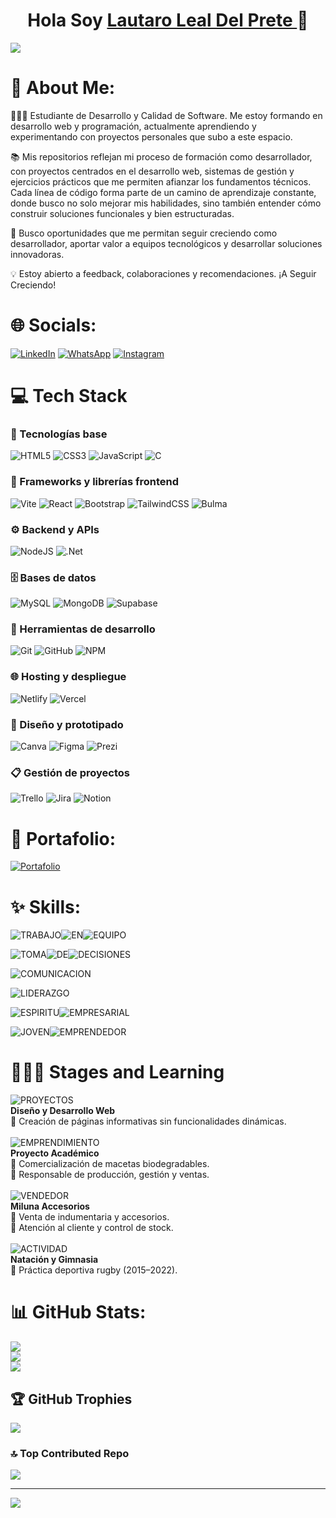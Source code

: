 <div align="center">
  <h1 align> Hola Soy <a href="https://www.linkedin.com/in/lauldp"> Lautaro Leal Del Prete </a>👋 </h1>
   <!-- <img src="Hey.gif" width="45" height="35" alt="Hey Icon"/> GIF CON MOVIMIENTO --> 
</div>
<img src="https://i.ibb.co/zTN5WgQX/LLDP-Horizontal.png">

# 💫 About Me:

👨🏻‍🎓 Estudiante de Desarrollo y Calidad de Software. Me estoy formando en desarrollo web y programación, actualmente aprendiendo y experimentando con proyectos personales que subo a este espacio. <br>

📚 Mis repositorios reflejan mi proceso de formación como desarrollador, con proyectos centrados en el desarrollo web, sistemas de gestión y ejercicios prácticos que me permiten afianzar los fundamentos técnicos. Cada línea de código forma parte de un camino de aprendizaje constante, donde busco no solo mejorar mis habilidades, sino también entender cómo construir soluciones funcionales y bien estructuradas.
<br>

🚀 Busco oportunidades que me permitan seguir creciendo como desarrollador, aportar valor a equipos tecnológicos y desarrollar soluciones innovadoras.
<br>

💡 Estoy abierto a feedback, colaboraciones y recomendaciones. ¡A Seguir Creciendo! 

# 🌐 Socials:

[![LinkedIn](https://img.shields.io/badge/LinkedIn-%230077B5.svg?logo=linkedin&logoColor=white)](https://www.linkedin.com/in/lauldp)
[![WhatsApp](https://img.shields.io/badge/WhatsApp-%230077B5.svg?logo=whatsapp&logoColor=white&color=gren)](https://Wa.me/543813399463) 
[![Instagram](https://img.shields.io/badge/Instagram-%23E4405F.svg?logo=Instagram&logoColor=white&style=red)](https://www.instagram.com/lautaro_leall)

# 💻 Tech Stack

### 🧩 Tecnologías base
![HTML5](https://img.shields.io/badge/html5-%23E34F26.svg?style=for-the-badge&logo=html5&logoColor=white)
![CSS3](https://img.shields.io/badge/css3-%231572B6.svg?style=for-the-badge&logo=css3&logoColor=white)
![JavaScript](https://img.shields.io/badge/javascript-%23323330.svg?style=for-the-badge&logo=javascript&logoColor=%23F7DF1E)
![C](https://img.shields.io/badge/c-%2300599C.svg?style=for-the-badge&logo=c&logoColor=white)

### 🧱 Frameworks y librerías frontend
![Vite](https://img.shields.io/badge/vite-%23646CFF.svg?style=for-the-badge&logo=vite&logoColor=white)
![React](https://img.shields.io/badge/react-%2320232a.svg?style=for-the-badge&logo=react&logoColor=%2361DAFB)
![Bootstrap](https://img.shields.io/badge/bootstrap-%238511FA.svg?style=for-the-badge&logo=bootstrap&logoColor=white)
![TailwindCSS](https://img.shields.io/badge/tailwindcss-%2338B2AC.svg?style=for-the-badge&logo=tailwind-css&logoColor=white)
![Bulma](https://img.shields.io/badge/bulma-00D0B1?style=for-the-badge&logo=bulma&logoColor=white)

### ⚙️ Backend y APIs
![NodeJS](https://img.shields.io/badge/node.js-6DA55F?style=for-the-badge&logo=node.js&logoColor=white)
![.Net](https://img.shields.io/badge/.NET-5C2D91?style=for-the-badge&logo=.net&logoColor=white)

### 🗄️ Bases de datos
![MySQL](https://img.shields.io/badge/mysql-4479A1.svg?style=for-the-badge&logo=mysql&logoColor=white)
![MongoDB](https://img.shields.io/badge/MongoDB-%234ea94b.svg?style=for-the-badge&logo=mongodb&logoColor=white)
![Supabase](https://img.shields.io/badge/Supabase-3ECF8E?style=for-the-badge&logo=supabase&logoColor=white)

### 🔧 Herramientas de desarrollo
![Git](https://img.shields.io/badge/git-%23F05033.svg?style=for-the-badge&logo=git&logoColor=white)
![GitHub](https://img.shields.io/badge/github-%23121011.svg?style=for-the-badge&logo=github&logoColor=white)
![NPM](https://img.shields.io/badge/NPM-%23CB3837.svg?style=for-the-badge&logo=npm&logoColor=white)

### 🌐 Hosting y despliegue
![Netlify](https://img.shields.io/badge/netlify-%23000000.svg?style=for-the-badge&logo=netlify&logoColor=#00C7B7)
![Vercel](https://img.shields.io/badge/vercel-%23000000.svg?style=for-the-badge&logo=vercel&logoColor=white)

### 🎨 Diseño y prototipado
![Canva](https://img.shields.io/badge/Canva-%2300C4CC.svg?style=for-the-badge&logo=Canva&logoColor=white)
![Figma](https://img.shields.io/badge/figma-%23F24E1E.svg?style=for-the-badge&logo=figma&logoColor=white)
![Prezi](https://img.shields.io/badge/Prezi-%23000000.svg?style=for-the-badge&logo=Prezi&logoColor=white)

### 📋 Gestión de proyectos
![Trello](https://img.shields.io/badge/Trello-%23026AA7.svg?style=for-the-badge&logo=Trello&logoColor=white)
![Jira](https://img.shields.io/badge/jira-%230A0FFF.svg?style=for-the-badge&logo=jira&logoColor=white)
![Notion](https://img.shields.io/badge/Notion-%23000000.svg?style=for-the-badge&logo=notion&logoColor=white)

# 💼​ Portafolio:

[![Portafolio](https://img.shields.io/badge/PORTAFOLIO-P?style=for-the-badge&logo=codementor&logoColor=white&labelColor=Black&color=brown)](https://portafolio-lautaro-leal-del-prete.netlify.app/)

# ✨ Skills:

![TRABAJO](https://img.shields.io/badge/TRABAJO-AA?style=for-the-badge&logoColor=black&color=F9E79F)![EN](https://img.shields.io/badge/EN-AA?style=for-the-badge&logoColor=black&color=F9E79F)![EQUIPO](https://img.shields.io/badge/EQUIPO-AA?style=for-the-badge&logoColor=black&color=F9E79F)

![TOMA](https://img.shields.io/badge/TOMA-AA?style=for-the-badge&logoColor=black&color=F9E79F)![DE](https://img.shields.io/badge/DE-AA?style=for-the-badge&logoColor=black&color=F9E79F)![DECISIONES](https://img.shields.io/badge/DECISIONES-AA?style=for-the-badge&logoColor=black&color=F9E79F)

![COMUNICACION](https://img.shields.io/badge/COMUNICACION-AA?style=for-the-badge&logoColor=black&color=F9E79F)

![LIDERAZGO](https://img.shields.io/badge/LIDERAZGO-AA?style=for-the-badge&logoColor=black&color=F9E79F)

![ESPIRITU](https://img.shields.io/badge/ESPIRITU-AA?style=for-the-badge&logoColor=black&color=F9E79F)![EMPRESARIAL](https://img.shields.io/badge/EMPRESARIAL-AA?style=for-the-badge&logoColor=black&color=F9E79F)

![JOVEN](https://img.shields.io/badge/JOVEN-AA?style=for-the-badge&logoColor=black&color=F9E79F)![EMPRENDEDOR](https://img.shields.io/badge/EMPRENDEDOR-AA?style=for-the-badge&logoColor=black&color=F9E79F)

# 🧑🏻‍💼 Stages and Learning

![PROYECTOS](https://img.shields.io/badge/PROYECTOS-AA?style=for-the-badge&logoColor=black&color=AED6F1) <br>
**Diseño y Desarrollo Web**  <br>
🔹 Creación de páginas informativas sin funcionalidades dinámicas. <br>
<br>
![EMPRENDIMIENTO](https://img.shields.io/badge/EMPRENDIMIENTO-AA?style=for-the-badge&logoColor=black&color=AED6F1) <br>
**Proyecto Académico**  <br>
🔹 Comercialización de macetas biodegradables.<br>
🔹 Responsable de producción, gestión y ventas. <br>
<br>
![VENDEDOR](https://img.shields.io/badge/VENDEDOR-AA?style=for-the-badge&logoColor=black&color=AED6F1) <br>
**Miluna Accesorios**  <br>
🔹 Venta de indumentaria y accesorios.<br>
🔹 Atención al cliente y control de stock. <br>
<br>
![ACTIVIDAD](https://img.shields.io/badge/ACTIVIDAD%20DEPORTIVA-AA?style=for-the-badge&logoColor=black&color=AED6F1) <br>
**Natación y Gimnasia**  <br>
🔹 Práctica deportiva rugby (2015–2022). <br>

# 📊 GitHub Stats:
![](https://github-readme-stats.vercel.app/api?username=LautaroLeall&theme=tokyonight&hide_border=false&include_all_commits=true&count_private=true)<br/>
![](https://nirzak-streak-stats.vercel.app/?user=LautaroLeall&theme=tokyonight&hide_border=false)<br/>
![](https://github-readme-stats.vercel.app/api/top-langs/?username=LautaroLeall&theme=tokyonight&hide_border=false&include_all_commits=true&count_private=true&layout=compact)

## 🏆 GitHub Trophies
![](https://github-profile-trophy.vercel.app/?username=LautaroLeall&theme=tokyonight&no-frame=false&no-bg=false&margin-w=4)

### 🔝 Top Contributed Repo
![](https://github-contributor-stats.vercel.app/api?username=LautaroLeall&limit=5&theme=tokyonight&combine_all_yearly_contributions=true)

---
[![](https://visitcount.itsvg.in/api?id=LautaroLeall&icon=2&color=0)](https://visitcount.itsvg.in)

<!-- Proudly created with GPRM ( https://gprm.itsvg.in ) -->
